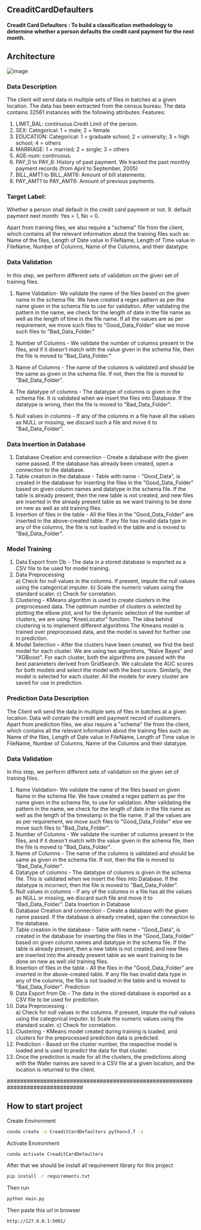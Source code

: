 ## CreaditCardDefaulters
#### Creadit Card Defaulters : To build a classification methodology to determine whether a person defaults the credit card payment for the next month. 

## Architecture
  ![image](https://user-images.githubusercontent.com/90891655/179055909-ea3e620a-050b-4f02-ade6-37e573c8e752.png)


### Data Description
The client will send data in multiple sets of files in batches at a given location. The data has been extracted from the census bureau. 
The data contains 32561 instances with the following attributes:
Features:

1.	LIMIT_BAL: continuous.Credit Limit of the person.
2.	SEX: Categorical: 1 = male; 2 = female
3.	EDUCATION: Categorical: 1 = graduate school; 2 = university; 3 = high school; 4 = others
4.	MARRIAGE: 1 = married; 2 = single; 3 = others
5.	AGE-num: continuous. 
6.	PAY_0 to PAY_6: History of past payment. We tracked the past monthly payment records (from April to September, 2005)
7.	BILL_AMT1 to BILL_AMT6: Amount of bill statements.
8.	PAY_AMT1 to PAY_AMT6: Amount of previous payments. 


### Target Label:
Whether a person shall default in the credit card payment or not.
9.	default payment next month:  Yes = 1, No = 0.

Apart from training files, we also require a "schema" file from the client, which contains all the relevant information about the training files such as:
Name of the files, Length of Date value in FileName, Length of Time value in FileName, Number of Columns, Name of the Columns, and their datatype.

### Data Validation 
In this step, we perform different sets of validation on the given set of training files.  
1.	 Name Validation- We validate the name of the files based on the given name in the schema file. We have created a regex pattern as per the name given in the schema file to use for validation. After validating the pattern in the name, we check for the length of date in the file name as well as the length of time in the file name. If all the values are as per requirement, we move such files to "Good_Data_Folder" else we move such files to "Bad_Data_Folder."
2.	 Number of Columns - We validate the number of columns present in the files, and if it doesn't match with the value given in the schema file, then the file is moved to "Bad_Data_Folder."


3.	 Name of Columns - The name of the columns is validated and should be the same as given in the schema file. If not, then the file is moved to "Bad_Data_Folder".

4.	 The datatype of columns - The datatype of columns is given in the schema file. It is validated when we insert the files into Database. If the datatype is wrong, then the file is moved to "Bad_Data_Folder".


5.	Null values in columns - If any of the columns in a file have all the values as NULL or missing, we discard such a file and move it to "Bad_Data_Folder".

### Data Insertion in Database
 
1) Database Creation and connection - Create a database with the given name passed. If the database has already been created, open a connection to the database. 
2) Table creation in the database - Table with name - "Good_Data", is created in the database for inserting the files in the "Good_Data_Folder" based on given column names and datatype in the schema file. If the table is already present, then the new table is not created, and new files are inserted in the already present table as we want training to be done on new as well as old training files.     
3) Insertion of files in the table - All the files in the "Good_Data_Folder" are inserted in the above-created table. If any file has invalid data type in any of the columns, the file is not loaded in the table and is moved to "Bad_Data_Folder".

### Model Training 
1) Data Export from Db - The data in a stored database is exported as a CSV file to be used for model training.
2) Data Preprocessing   
a)	Check for null values in the columns. If present, impute the null values using the categorical imputer.
b)	Scale the numeric values using the standard scaler.
c)	Check for  correlation.
3) Clustering - KMeans algorithm is used to create clusters in the preprocessed data. The optimum number of clusters is selected by plotting the elbow plot, and for the dynamic selection of the number of clusters, we are using "KneeLocator" function. The idea behind clustering is to implement different algorithms
The Kmeans model is trained over preprocessed data, and the model is saved for further use in prediction.
4) Model Selection – After the clusters have been created, we find the best model for each cluster. We are using two algorithms, “Naïve Bayes” and "XGBoost". For each cluster, both the algorithms are passed with the best parameters derived from GridSearch. We calculate the AUC scores for both models and select the model with the best score. Similarly, the model is selected for each cluster. All the models for every cluster are saved for use in prediction.




### Prediction Data Description
 The Client will send the data in multiple sets of files in batches at a given location. Data will contain the credit and payment record of customers. 
Apart from prediction files, we also require a "schema" file from the client, which contains all the relevant information about the training files such as:
Name of the files, Length of Date value in FileName, Length of Time value in FileName, Number of Columns, Name of the Columns and their datatype.
### Data Validation  
In this step, we perform different sets of validation on the given set of training files.  
1) Name Validation- We validate the name of the files based on given Name in the schema file. We have created a regex pattern as per the name given in the schema file, to use for validation. After validating the pattern in the name, we check for the length of date in the file name as well as the length of the timestamp in the file name. If all the values are as per requirement, we move such files to "Good_Data_Folder" else we move such files to "Bad_Data_Folder". 
2) Number of Columns - We validate the number of columns present in the files, and if it doesn't match with the value given in the schema file, then the file is moved to "Bad_Data_Folder". 
3) Name of Columns - The name of the columns is validated and should be same as given in the schema file. If not, then the file is moved to "Bad_Data_Folder". 
4) Datatype of columns - The datatype of columns is given in the schema file. This is validated when we insert the files into Database. If the datatype is incorrect, then the file is moved to "Bad_Data_Folder". 
5) Null values in columns - If any of the columns in a file has all the values as NULL or missing, we discard such file and move it to "Bad_Data_Folder". 
Data Insertion in Database 
1) Database Creation and connection - Create a database with the given name passed. If the database is already created, open the connection to the database. 
2) Table creation in the database - Table with name - "Good_Data", is created in the database for inserting the files in the "Good_Data_Folder" based on given column names and datatype in the schema file. If the table is already present, then a new table is not created, and new files are inserted into the already present table as we want training to be done on new as well old training files.     
3) Insertion of files in the table - All the files in the "Good_Data_Folder" are inserted in the above-created table. If any file has invalid data type in any of the columns, the file is not loaded in the table and is moved to "Bad_Data_Folder".
Prediction 
1) Data Export from Db - The data in the stored database is exported as a CSV file to be used for prediction.
2) Data Preprocessing  :  
a)	Check for null values in the columns. If present, impute the null values using the categorical imputer.
b)	Scale the numeric values using the standard scaler.
c)	Check for  correlation.
3) Clustering - KMeans model created during training is loaded, and clusters for the preprocessed prediction data is predicted.
4) Prediction - Based on the cluster number, the respective model is loaded and is used to predict the data for that cluster.
5) Once the prediction is made for all the clusters, the predictions along with the Wafer names are saved in a CSV file at a given location, and the location is returned to the client.

###############################################################################

## How to start project

Create Environment
```bash
conda create -n CreaditCardDefaulters python=3.7 -y 
```

Activate Environment
```bash
conda activate CreaditCardDefaulters
```

After that we should be install all requirement library for this project

```bash
pip install -r requirements.txt
```

Then run 
```bash
python main.py
```

Then paste this url in browser 
```bash
http://127.0.0.1:5001/
```
